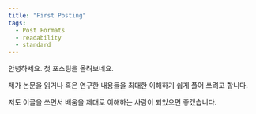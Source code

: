```yaml
---
title: "First Posting"
tags:
  - Post Formats
  - readability
  - standard
---
```


안녕하세요. 첫 포스팅을 올려보네요.

제가 논문을 읽거나 혹은 연구한 내용들을 최대한 이해하기 쉽게 풀어 쓰려고 합니다.

저도 이글을 쓰면서 배움을 제대로 이해하는 사람이 되었으면 좋겠습니다.